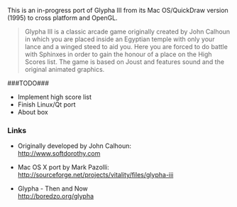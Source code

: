 This is an in-progress port of Glypha III from its Mac OS/QuickDraw version (1995) to cross platform and OpenGL.

> Glypha III is a classic arcade game originally created by John Calhoun in which you are placed inside an Egyptian temple with only your lance and a winged steed to aid you. Here you are forced to do battle with Sphinxes in order to gain the honour of a place on the High Scores list. The game is based on Joust and features sound and the original animated graphics.

###TODO###

- Implement high score list
- Finish Linux/Qt port
- About box

### Links ###

- Originally developed by John Calhoun:  
http://www.softdorothy.com

- Mac OS X port by Mark Pazolli:  
http://sourceforge.net/projects/vitality/files/glypha-iii

- Glypha - Then and Now  
http://boredzo.org/glypha
